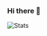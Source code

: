### Hi there 👋

![Stats](https://github-readme-stats.vercel.app/api?username=dariothornhill&show_icons=true&theme=dark)

<!--
**KhaledAlqrainy/KhaledAlqrainy** is a ✨ _special_ ✨ repository because its `README.md` (this file) appears on your GitHub profile.

Here are some ideas to get you started:

- 🔭 I’m currently working on ...
- 🌱 I’m currently learning ...
- 👯 I’m looking to collaborate on ...
- 🤔 I’m looking for help with ...
- 💬 Ask me about ...
- 📫 How to reach me: ...
- 😄 Pronouns: ...
- ⚡ Fun fact: ...
-->
